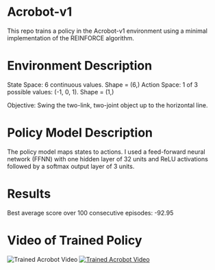 # Acrobot-v1

This repo trains a policy in the Acrobot-v1 environment using a minimal implementation of the REINFORCE algorithm.

# Environment Description

State Space: 6 continuous values. Shape = (6,)
Action Space: 1 of 3 possible values: (-1, 0, 1). Shape = (1,)

Objective: Swing the two-link, two-joint object up to the horizontal line. 

# Policy Model Description
The policy model maps states to actions. I used a feed-forward neural network (FFNN) with one hidden layer of 32 units and ReLU activations followed by a softmax output layer of 3 units.

# Results

Best average score over 100 consecutive episodes: -92.95

# Video of Trained Policy

![Trained Acrobot Video]()
[![Trained Acrobot Video](https://drive.google.com/open?id=1VGpMjh4YSv6HKSojXinvg4AZkV1p81MB)](https://drive.google.com/open?id=1VGpMjh4YSv6HKSojXinvg4AZkV1p81MB "Trained Acrobot Video")

